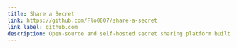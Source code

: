 ```yaml
---
title: Share a Secret
link: https://github.com/Flo0807/share-a-secret
link_label: github.com
description: Open-source and self-hosted secret sharing platform built with Elixir, Phoenix and daisyUI.
---
```

